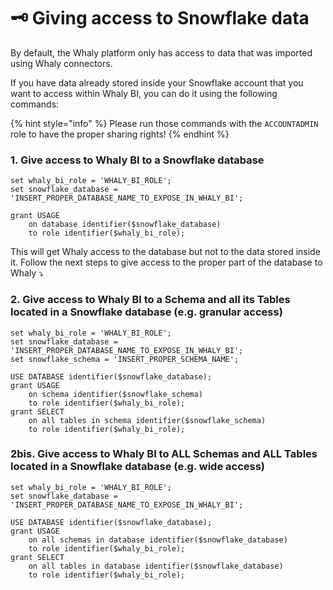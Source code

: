 # 🗝 Giving access to Snowflake data

By default, the Whaly platform only has access to data that was imported using Whaly connectors.

If you have data already stored inside your Snowflake account that you want to access within Whaly BI, you can do it using the following commands:

{% hint style="info" %}
Please run those commands with the `ACCOUNTADMIN` role to have the proper sharing rights!
{% endhint %}

### 1. Give access to Whaly BI to a Snowflake database

```
set whaly_bi_role = 'WHALY_BI_ROLE';
set snowflake_database = 'INSERT_PROPER_DATABASE_NAME_TO_EXPOSE_IN_WHALY_BI';

grant USAGE
    on database identifier($snowflake_database)
    to role identifier($whaly_bi_role);
```

This will get Whaly access to the database but not to the data stored inside it. Follow the next steps to give access to the proper part of the database to Whaly ⤵️

### 2. Give access to Whaly BI to a Schema and all its Tables located in a Snowflake database (e.g. granular access)

```
set whaly_bi_role = 'WHALY_BI_ROLE';
set snowflake_database = 'INSERT_PROPER_DATABASE_NAME_TO_EXPOSE_IN_WHALY_BI';
set snowflake_schema = 'INSERT_PROPER_SCHEMA_NAME';

USE DATABASE identifier($snowflake_database);
grant USAGE
    on schema identifier($snowflake_schema)
    to role identifier($whaly_bi_role);
grant SELECT 
    on all tables in schema identifier($snowflake_schema)
    to role identifier($whaly_bi_role);
```

### 2bis. Give access to Whaly BI to ALL Schemas and ALL Tables located in a Snowflake database (e.g. wide access)

```
set whaly_bi_role = 'WHALY_BI_ROLE';
set snowflake_database = 'INSERT_PROPER_DATABASE_NAME_TO_EXPOSE_IN_WHALY_BI';

USE DATABASE identifier($snowflake_database);
grant USAGE
    on all schemas in database identifier($snowflake_database)
    to role identifier($whaly_bi_role);
grant SELECT 
    on all tables in database identifier($snowflake_database)
    to role identifier($whaly_bi_role);
```
